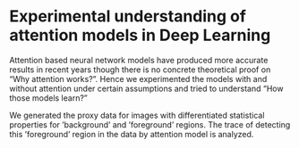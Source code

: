 # Experimental understanding of attention models in Deep Learning
Attention based neural network models have produced more accurate results in recent years though there is no concrete theoretical proof on “Why attention works?”. Hence we experimented the models with and without attention under certain assumptions and tried to understand “How those models learn?”

We generated the proxy data for images with differentiated statistical properties for ’background’ and ’foreground’ regions. The trace of detecting this ’foreground’ region in the data by attention model is analyzed.
